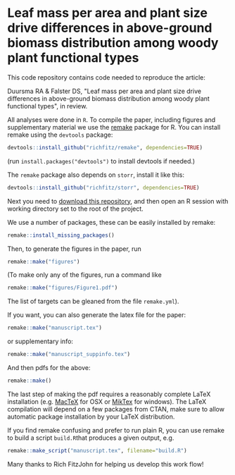 # Leaf mass per area and plant size drive differences in above-ground biomass distribution among woody plant functional types


This code repository contains code needed to reproduce the article:

Duursma RA & Falster DS, "Leaf mass per area and plant size drive differences in above-ground biomass distribution among woody plant functional types", in review.

All analyses were done in `R`. To compile the paper, including figures and supplementary material we use the [remake](https://github.com/richfitz/remake) package for R. You can install remake using the `devtools` package:

```r
devtools::install_github("richfitz/remake", dependencies=TRUE)
```
(run `install.packages("devtools")` to install devtools if needed.)

The `remake` package also depends on `storr`, install it like this:
```r
devtools::install_github("richfitz/storr", dependencies=TRUE)
```
Next you need to [download this repository](https://github.com/RemkoDuursma/baadanalysis/archive/master.zip), and then open an R session with working directory set to the root of the project.

We use a number of packages, these can be easily installed by remake:

```r
remake::install_missing_packages()
```

Then, to generate the figures in the paper, run

```r
remake::make("figures")
```
(To make only any of the figures, run a command like

```r
remake::make("figures/Figure1.pdf")
```
The list of targets can be gleaned from the file `remake.yml`).


If you want, you can also generate the latex file for the paper:

```r
remake::make("manuscript.tex")
```
or supplementary info:
```r
remake::make("manuscript_suppinfo.tex")
```

And then pdfs for the above:

```r
remake::make()
```

The last step of making the pdf requires a reasonably complete LaTeX installation (e.g. [MacTeX](https://tug.org/mactex/) for OSX or [MikTex](http://miktex.org/) for windows). The LaTeX compilation will depend on a few packages from CTAN, make sure to allow automatic package installation by your LaTeX distribution.

If you find remake confusing and prefer to run plain R, you can use remake to build a script `build.R`that produces a given output, e.g.

```r
remake::make_script("manuscript.tex", filename="build.R")
```

Many thanks to Rich FitzJohn for helping us develop this work flow!
